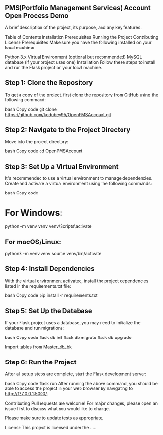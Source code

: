 
## PMS(Portfolio Management Services) Account  Open Process Demo
A brief description of the project, its purpose, and any key features.

Table of Contents
Installation
Prerequisites
Running the Project
Contributing
License
Prerequisites
Make sure you have the following installed on your local machine:

Python 3.x
Virtual Environment (optional but recommended)
MySQL database (if your project uses one)
Installation
Follow these steps to install and run the Flask project on your local machine.

## Step 1: Clone the Repository
To get a copy of the project, first clone the repository from GitHub using the following command:

bash
Copy code
git clone https://github.com/kcdubey95/OpenPMSAccount.git
## Step 2: Navigate to the Project Directory
Move into the project directory:

bash
Copy code
cd OpenPMSAccount
## Step 3: Set Up a Virtual Environment
It's recommended to use a virtual environment to manage dependencies. Create and activate a virtual environment using the following commands:

bash
Copy code
# For Windows:
python -m venv venv
venv\Scripts\activate

## For macOS/Linux:
python3 -m venv venv
source venv/bin/activate
## Step 4: Install Dependencies
With the virtual environment activated, install the project dependencies listed in the requirements.txt file:

bash
Copy code
pip install -r requirements.txt


## Step 5: Set Up the Database
If your Flask project uses a database, you may need to initialize the database and run migrations:

bash
Copy code
flask db init
flask db migrate
flask db upgrade

Import tables from Master_db_bk


## Step 6: Run the Project
After all setup steps are complete, start the Flask development server:

bash
Copy code
flask run
After running the above command, you should be able to access the project in your web browser by navigating to http://127.0.0.1:5000/.

Contributing
Pull requests are welcome! For major changes, please open an issue first to discuss what you would like to change.

Please make sure to update tests as appropriate.

License
This project is licensed under the .....

